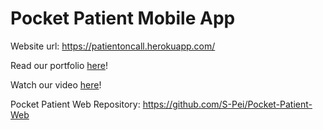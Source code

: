 # Pocket Patient Mobile App

Website url: https://patientoncall.herokuapp.com/

Read our portfolio [here](Pocket%20Patient%20Portfolio.pdf)!

Watch our video [here](https://drive.google.com/file/d/1fcpMnx6Wq7qnmrcvkzsBwsX-0arPpsJv/view)!

Pocket Patient Web Repository: https://github.com/S-Pei/Pocket-Patient-Web
